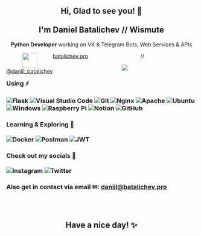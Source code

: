 <p align="center">
	<h2 align="center">Hi, Glad to see you! 👋<br><br>I'm Daniel Batalichev // Wismute</h2>
	<p align="center"><b>Python Developer</b> working on VK & Telegram Bots, Web Services & APIs</p>
</p>

<p align="center">
	<a align='center' style="float:left;" href="https://vk.com/daniil_batalichev" target="_blank"><img height="40" width="40" fill="blue" src="https://img.icons8.com/glyph-neue/2x/ffffff/vk-com.svg"/><br>@daniil_batalichev</a> //
	<a align="center" style="float:left;" href="https://bataichev.pro" target="_blank">
batalichev.pro
	</a>
</p>

<p align="center">
	<img src="http://github-readme-streak-stats.herokuapp.com?user=Wismute&theme=soft-green&hide_border=true&date_format=M%20j%5B%2C%20Y%5D">
</p>

<!-- [![GitHub Streak](http://github-readme-streak-stats.herokuapp.com?user=Wismute&theme=soft-green&hide_border=true&date_format=M%20j%5B%2C%20Y%5D)](https://git.io/streak-stats) -->

### Using ⚡<br><br>  ![Flask](https://img.shields.io/badge/flask-%23000.svg?style=for-the-badge&logo=flask&logoColor=white) ![Visual Studio Code](https://img.shields.io/badge/Visual%20Studio%20Code-0078d7.svg?style=for-the-badge&logo=visual-studio-code&logoColor=white) ![Git](https://img.shields.io/badge/git-%23F05033.svg?style=for-the-badge&logo=git&logoColor=white) ![Nginx](https://img.shields.io/badge/nginx-%23009639.svg?style=for-the-badge&logo=nginx&logoColor=white) ![Apache](https://img.shields.io/badge/apache-%23D42029.svg?style=for-the-badge&logo=apache&logoColor=white) ![Ubuntu](https://img.shields.io/badge/Ubuntu-E95420?style=for-the-badge&logo=ubuntu&logoColor=white) ![Windows](https://img.shields.io/badge/Windows-0078D6?style=for-the-badge&logo=windows&logoColor=white) ![Raspberry Pi](https://img.shields.io/badge/-RaspberryPi-C51A4A?style=for-the-badge&logo=Raspberry-Pi) ![Notion](https://img.shields.io/badge/Notion-%23000000.svg?style=for-the-badge&logo=notion&logoColor=white) ![GitHub](https://img.shields.io/badge/github-%23121011.svg?style=for-the-badge&logo=github&logoColor=white)
  
### Learning & Exploring 🚀<br><br>  ![Docker](https://img.shields.io/badge/docker-%230db7ed.svg?style=for-the-badge&logo=docker&logoColor=white) ![Postman](https://img.shields.io/badge/Postman-FF6C37?style=for-the-badge&logo=postman&logoColor=white) ![JWT](https://img.shields.io/badge/JWT-black?style=for-the-badge&logo=JSON%20web%20tokens)
  
### Check out my socials 🎥<br><br>  ![Instagram](https://img.shields.io/badge/@daniil__batalichev-%23E4405F.svg?style=for-the-badge&logo=Instagram&logoColor=white) ![Twitter](https://img.shields.io/badge/Wismute__-%231DA1F2.svg?style=for-the-badge&logo=Twitter&logoColor=white)

### Also get in contact via email ✉: <a href="mailto:daniil@batalichev.pro">daniil@batalichev.pro</a>
<br><br>

<h2 align="center">Have a nice day! ✨</h2>
